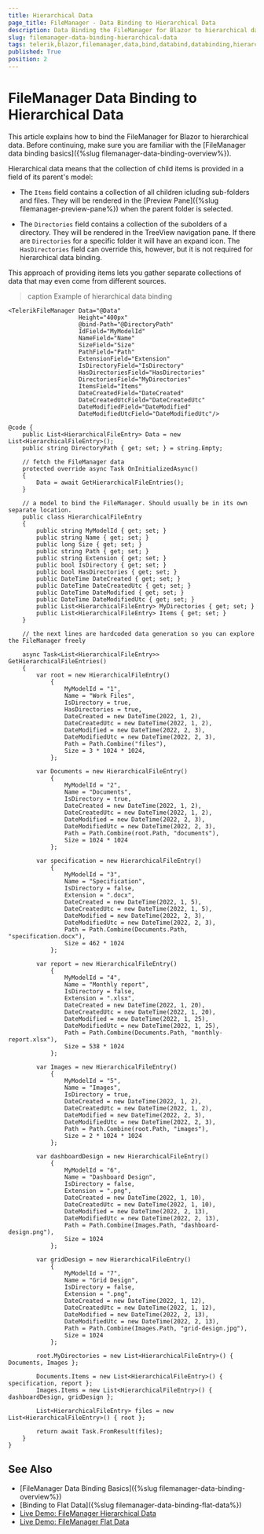 ```yaml
---
title: Hierarchical Data
page_title: FileManager - Data Binding to Hierarchical Data
description: Data Binding the FileManager for Blazor to hierarchical data.
slug: filemanager-data-binding-hierarchical-data
tags: telerik,blazor,filemanager,data,bind,databind,databinding,hierarchical
published: True
position: 2
---
```


# FileManager Data Binding to Hierarchical Data

This article explains how to bind the FileManager for Blazor to hierarchical data. Before continuing, make sure you are familiar with the [FileManager data binding basics]({%slug filemanager-data-binding-overview%}).

Hierarchical data means that the collection of child items is provided in a field of its parent's model:

* The `Items` field contains a collection of all children icluding sub-folders and files. They will be rendered in the [Preview Pane]({%slug filemanager-preview-pane%}) when the parent folder is selected.

* The `Directories` field contains a collection of the subolders of a directory. They will be rendered in the TreeView navigation pane. If there are `Directories` for a specific folder it will have an expand icon. The `HasDirectories` field can override this, however, but it is not required for hierarchical data binding.

This approach of providing items lets you gather separate collections of data that may even come from different sources.

>caption Example of hierarchical data binding

````CSHTML
<TelerikFileManager Data="@Data"
                    Height="400px"
                    @bind-Path="@DirectoryPath"
                    IdField="MyModelId"
                    NameField="Name"
                    SizeField="Size"
                    PathField="Path"
                    ExtensionField="Extension"
                    IsDirectoryField="IsDirectory"
                    HasDirectoriesField="HasDirectories"
                    DirectoriesField="MyDirectories"
                    ItemsField="Items"
                    DateCreatedField="DateCreated"
                    DateCreatedUtcField="DateCreatedUtc"
                    DateModifiedField="DateModified"
                    DateModifiedUtcField="DateModifiedUtc"/>

@code {
    public List<HierarchicalFileEntry> Data = new List<HierarchicalFileEntry>();
    public string DirectoryPath { get; set; } = string.Empty;

    // fetch the FileManager data
    protected override async Task OnInitializedAsync()
    {
        Data = await GetHierarchicalFileEntries();
    }

    // a model to bind the FileManager. Should usually be in its own separate location.
    public class HierarchicalFileEntry
    {
        public string MyModelId { get; set; }
        public string Name { get; set; }
        public long Size { get; set; }
        public string Path { get; set; }
        public string Extension { get; set; }
        public bool IsDirectory { get; set; }
        public bool HasDirectories { get; set; }
        public DateTime DateCreated { get; set; }
        public DateTime DateCreatedUtc { get; set; }
        public DateTime DateModified { get; set; }
        public DateTime DateModifiedUtc { get; set; }
        public List<HierarchicalFileEntry> MyDirectories { get; set; }
        public List<HierarchicalFileEntry> Items { get; set; }
    }

    // the next lines are hardcoded data generation so you can explore the FileManager freely

    async Task<List<HierarchicalFileEntry>> GetHierarchicalFileEntries()
    {
        var root = new HierarchicalFileEntry()
            {
                MyModelId = "1",
                Name = "Work Files",
                IsDirectory = true,
                HasDirectories = true,
                DateCreated = new DateTime(2022, 1, 2),
                DateCreatedUtc = new DateTime(2022, 1, 2),
                DateModified = new DateTime(2022, 2, 3),
                DateModifiedUtc = new DateTime(2022, 2, 3),
                Path = Path.Combine("files"),
                Size = 3 * 1024 * 1024,
            };

        var Documents = new HierarchicalFileEntry()
            {
                MyModelId = "2",
                Name = "Documents",
                IsDirectory = true,
                DateCreated = new DateTime(2022, 1, 2),
                DateCreatedUtc = new DateTime(2022, 1, 2),
                DateModified = new DateTime(2022, 2, 3),
                DateModifiedUtc = new DateTime(2022, 2, 3),
                Path = Path.Combine(root.Path, "documents"),
                Size = 1024 * 1024
            };

        var specification = new HierarchicalFileEntry()
            {
                MyModelId = "3",
                Name = "Specification",
                IsDirectory = false,
                Extension = ".docx",
                DateCreated = new DateTime(2022, 1, 5),
                DateCreatedUtc = new DateTime(2022, 1, 5),
                DateModified = new DateTime(2022, 2, 3),
                DateModifiedUtc = new DateTime(2022, 2, 3),
                Path = Path.Combine(Documents.Path, "specification.docx"),
                Size = 462 * 1024
            };

        var report = new HierarchicalFileEntry()
            {
                MyModelId = "4",
                Name = "Monthly report",
                IsDirectory = false,
                Extension = ".xlsx",
                DateCreated = new DateTime(2022, 1, 20),
                DateCreatedUtc = new DateTime(2022, 1, 20),
                DateModified = new DateTime(2022, 1, 25),
                DateModifiedUtc = new DateTime(2022, 1, 25),
                Path = Path.Combine(Documents.Path, "monthly-report.xlsx"),
                Size = 538 * 1024
            };

        var Images = new HierarchicalFileEntry()
            {
                MyModelId = "5",
                Name = "Images",
                IsDirectory = true,
                DateCreated = new DateTime(2022, 1, 2),
                DateCreatedUtc = new DateTime(2022, 1, 2),
                DateModified = new DateTime(2022, 2, 3),
                DateModifiedUtc = new DateTime(2022, 2, 3),
                Path = Path.Combine(root.Path, "images"),
                Size = 2 * 1024 * 1024
            };

        var dashboardDesign = new HierarchicalFileEntry()
            {
                MyModelId = "6",
                Name = "Dashboard Design",
                IsDirectory = false,
                Extension = ".png",
                DateCreated = new DateTime(2022, 1, 10),
                DateCreatedUtc = new DateTime(2022, 1, 10),
                DateModified = new DateTime(2022, 2, 13),
                DateModifiedUtc = new DateTime(2022, 2, 13),
                Path = Path.Combine(Images.Path, "dashboard-design.png"),
                Size = 1024
            };

        var gridDesign = new HierarchicalFileEntry()
            {
                MyModelId = "7",
                Name = "Grid Design",
                IsDirectory = false,
                Extension = ".png",
                DateCreated = new DateTime(2022, 1, 12),
                DateCreatedUtc = new DateTime(2022, 1, 12),
                DateModified = new DateTime(2022, 2, 13),
                DateModifiedUtc = new DateTime(2022, 2, 13),
                Path = Path.Combine(Images.Path, "grid-design.jpg"),
                Size = 1024
            };

        root.MyDirectories = new List<HierarchicalFileEntry>() { Documents, Images };

        Documents.Items = new List<HierarchicalFileEntry>() { specification, report };
        Images.Items = new List<HierarchicalFileEntry>() { dashboardDesign, gridDesign };

        List<HierarchicalFileEntry> files = new List<HierarchicalFileEntry>() { root };

        return await Task.FromResult(files);
    }
}
````

## See Also

  * [FileManager Data Binding Basics]({%slug filemanager-data-binding-overview%})
  * [Binding to Flat Data]({%slug filemanager-data-binding-flat-data%})
  * [Live Demo: FileManager Hierarchical Data](https://demos.telerik.com/blazor-ui/filemanager/hierarchical-data)
  * [Live Demo: FileManager Flat Data](https://demos.telerik.com/blazor-ui/filemanager/flat-data)
